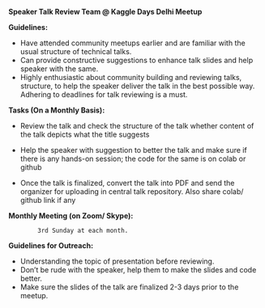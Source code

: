 **Speaker Talk Review Team @ Kaggle Days Delhi Meetup**

**Guidelines:**

- Have attended community meetups earlier and are familiar with the usual structure of technical talks.
- Can provide constructive suggestions to enhance talk slides and help speaker with the same.
- Highly enthusiastic about community building and reviewing talks, structure, to help the speaker deliver the talk in the best possible way. Adhering to deadlines for talk reviewing is a must.


**Tasks (On a Monthly Basis):**

- Review the talk and check the structure of the talk whether content of the talk depicts what the title suggests

- Help the speaker with suggestion to better the talk and make sure if there is any hands-on session; the code for the same is on colab or github

- Once the talk is finalized, convert the talk into PDF  and send the organizer for uploading in central talk repository. Also share colab/ github link if any

**Monthly Meeting (on Zoom/ Skype):**

            3rd Sunday at each month.

**Guidelines for Outreach:**

- Understanding the topic of presentation before reviewing.
- Don’t be rude with the speaker, help them to make the slides and code better.
- Make sure the slides of the talk are finalized 2-3 days prior to the meetup.
